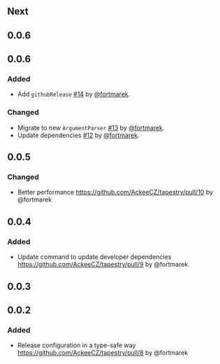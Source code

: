 
## Next

## 0.0.6

## 0.0.6

### Added

- Add `githubRelease` [#14](https://github.com/AckeeCZ/tapestry/pull/14) by [@fortmarek](https://github.com/fortmarek).

### Changed

- Migrate to new `ArgumentParser` [#13](https://github.com/AckeeCZ/tapestry/pull/13) by [@fortmarek](https://github.com/fortmarek).
- Update dependencies [#12](https://github.com/AckeeCZ/tapestry/pull/12) by [@fortmarek](https://github.com/fortmarek).

## 0.0.5

### Changed
- Better performance https://github.com/AckeeCZ/tapestry/pull/10 by @fortmarek

## 0.0.4

### Added

- Update command to update developer dependencies https://github.com/AckeeCZ/tapestry/pull/9 by @fortmarek

## 0.0.3

## 0.0.2

### Added

- Release configuration in a type-safe way https://github.com/AckeeCZ/tapestry/pull/8 by @fortmarek
